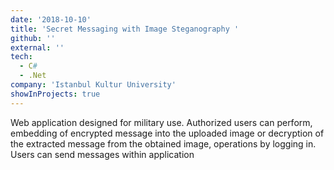 ```yaml
---
date: '2018-10-10'
title: 'Secret Messaging with Image Steganography '
github: ''
external: ''
tech:
  - C#
  - .Net
company: 'Istanbul Kultur University'
showInProjects: true
---
```


Web application designed for military use. Authorized users can perform, embedding of encrypted message into the uploaded image or decryption of the extracted message from the obtained image, operations by logging in. Users can send messages within application
